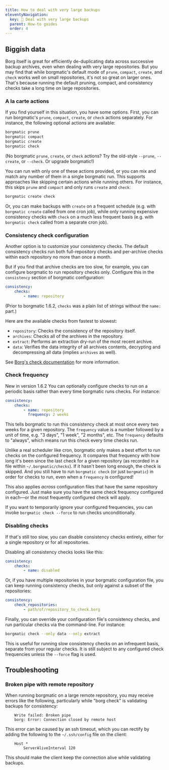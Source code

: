 ```yaml
---
title: How to deal with very large backups
eleventyNavigation:
  key: 📏 Deal with very large backups
  parent: How-to guides
  order: 4
---
```

## Biggish data

Borg itself is great for efficiently de-duplicating data across successive
backup archives, even when dealing with very large repositories. But you may
find that while borgmatic's default mode of `prune`, `compact`, `create`, and
`check` works well on small repositories, it's not so great on larger ones.
That's because running the default pruning, compact, and consistency checks
take a long time on large repositories.

### A la carte actions

If you find yourself in this situation, you have some options. First, you can
run borgmatic's `prune`, `compact`, `create`, or `check` actions separately.
For instance, the following optional actions are available:

```bash
borgmatic prune
borgmatic compact
borgmatic create
borgmatic check
```

(No borgmatic `prune`, `create`, or `check` actions? Try the old-style
`--prune`, `--create`, or `--check`. Or upgrade borgmatic!)

You can run with only one of these actions provided, or you can mix and match
any number of them in a single borgmatic run. This supports approaches like
skipping certain actions while running others. For instance, this skips
`prune` and `compact` and only runs `create` and `check`:

```bash
borgmatic create check
```

Or, you can make backups with `create` on a frequent schedule (e.g. with
`borgmatic create` called from one cron job), while only running expensive
consistency checks with `check` on a much less frequent basis (e.g. with
`borgmatic check` called from a separate cron job).


### Consistency check configuration

Another option is to customize your consistency checks. The default
consistency checks run both full-repository checks and per-archive checks
within each repository no more than once a month.

But if you find that archive checks are too slow, for example, you can
configure borgmatic to run repository checks only. Configure this in the
`consistency` section of borgmatic configuration:

```yaml
consistency:
    checks:
        - name: repository
```

(Prior to borgmatic 1.6.2, `checks` was a plain list of strings without the `name:` part.)

Here are the available checks from fastest to slowest:

 * `repository`: Checks the consistency of the repository itself.
 * `archives`: Checks all of the archives in the repository.
 * `extract`: Performs an extraction dry-run of the most recent archive.
 * `data`: Verifies the data integrity of all archives contents, decrypting and decompressing all data (implies `archives` as well).

See [Borg's check documentation](https://borgbackup.readthedocs.io/en/stable/usage/check.html) for more information.

### Check frequency

<span class="minilink minilink-addedin">New in version 1.6.2</span> You can
optionally configure checks to run on a periodic basis rather than every time
borgmatic runs checks. For instance:

```yaml
consistency:
    checks:
        - name: repository
          frequency: 2 weeks
```

This tells borgmatic to run this consistency check at most once every two
weeks for a given repository. The `frequency` value is a number followed by a
unit of time, e.g. "3 days", "1 week", "2 months", etc. The `frequency`
defaults to "always", which means run this check every time checks run.

Unlike a real scheduler like cron, borgmatic only makes a best effort to run
checks on the configured frequency. It compares that frequency with how long
it's been since the last check for a given repository (as recorded in a file
within `~/.borgmatic/checks`). If it hasn't been long enough, the check is
skipped. And you still have to run `borgmatic check` (or just `borgmatic`) in
order for checks to run, even when a `frequency` is configured!

This also applies *across* configuration files that have the same repository
configured. Just make sure you have the same check frequency configured in
each—or the most frequently configured check will apply.

If you want to temporarily ignore your configured frequencies, you can invoke
`borgmatic check --force` to run checks unconditionally.


### Disabling checks

If that's still too slow, you can disable consistency checks entirely,
either for a single repository or for all repositories.

Disabling all consistency checks looks like this:

```yaml
consistency:
    checks:
        - name: disabled
```

Or, if you have multiple repositories in your borgmatic configuration file,
you can keep running consistency checks, but only against a subset of the
repositories:

```yaml
consistency:
    check_repositories:
        - path/of/repository_to_check.borg
```

Finally, you can override your configuration file's consistency checks, and
run particular checks via the command-line. For instance:

```bash
borgmatic check --only data --only extract
```

This is useful for running slow consistency checks on an infrequent basis,
separate from your regular checks. It is still subject to any configured
check frequencies unless the `--force` flag is used.


## Troubleshooting

### Broken pipe with remote repository

When running borgmatic on a large remote repository, you may receive errors
like the following, particularly while "borg check" is validating backups for
consistency:

```text
    Write failed: Broken pipe
    borg: Error: Connection closed by remote host
```

This error can be caused by an ssh timeout, which you can rectify by adding
the following to the `~/.ssh/config` file on the client:

```text
    Host *
        ServerAliveInterval 120
```

This should make the client keep the connection alive while validating
backups.

